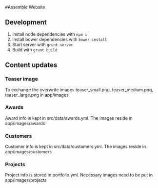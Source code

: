 #Assemble Website

## Development
1. Install node dependencies with ``npm i``
2. Install bower dependencies with ``bower install``
3. Start server with ``grunt server``
4. Build with ``grunt build``

## Content updates

### Teaser image
To exchange the overwrite images teaser_small.png, teaser_medium.png, teaser_large.png in app/images

### Awards
Award info is kept in src/data/awards.yml. The images reside in app/images/awards

### Customers
Customer info is kept in src/data/customers.yml. The images reside in app/images/customers

### Projects
Project info is stored in portfolio.yml. Necessary images need to be put in app/images/projects
